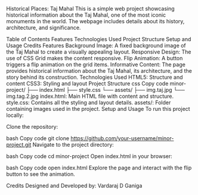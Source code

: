 Historical Places: Taj Mahal
This is a simple web project showcasing historical information about the Taj Mahal, one of the most iconic monuments in the world. The webpage includes details about its history, architecture, and significance.

Table of Contents
Features
Technologies Used
Project Structure
Setup and Usage
Credits
Features
Background Image: A fixed background image of the Taj Mahal to create a visually appealing layout.
Responsive Design: The use of CSS Grid makes the content responsive.
Flip Animation: A button triggers a flip animation on the grid items.
Informative Content: The page provides historical information about the Taj Mahal, its architecture, and the story behind its construction.
Technologies Used
HTML5: Structure and content
CSS3: Styling and layout
Project Structure
css
Copy code
minor-project/
├── index.html
├── style.css
└── assets/
    ├── img.taj.jpg
    └── img.tag.2.jpg
index.html: Main HTML file with content and structure.
style.css: Contains all the styling and layout details.
assets/: Folder containing images used in the project.
Setup and Usage
To run this project locally:

Clone the repository:

bash
Copy code
git clone https://github.com/your-username/minor-project.git
Navigate to the project directory:

bash
Copy code
cd minor-project
Open index.html in your browser:

bash
Copy code
open index.html
Explore the page and interact with the flip button to see the animation.

Credits
Designed and Developed by: Vardaraj D Ganiga
